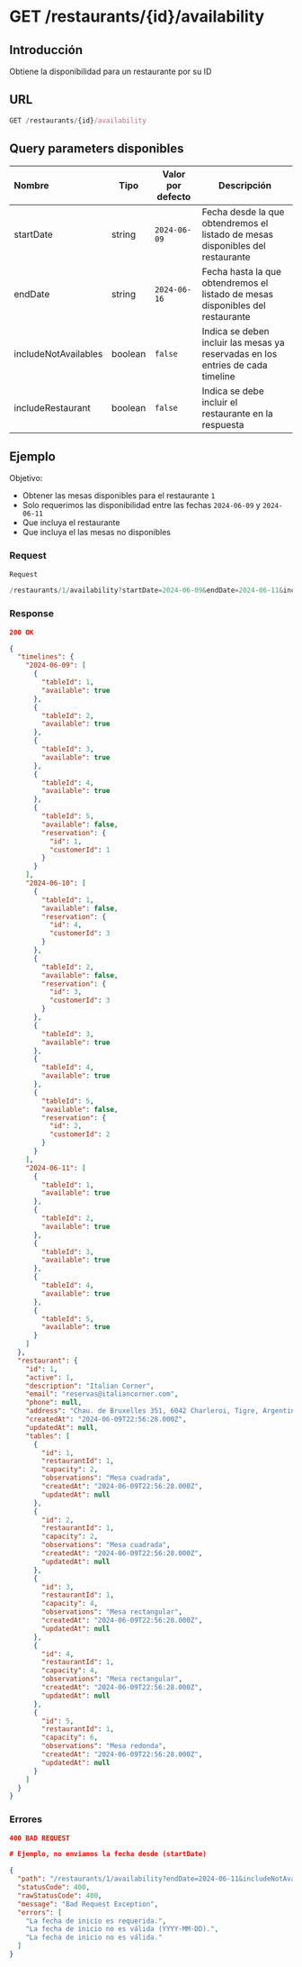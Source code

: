 # GET /restaurants/{id}/availability

## Introducción

Obtiene la disponibilidad para un restaurante por su ID

## URL

```jsx
GET /restaurants/{id}/availability
```

## Query parameters disponibles

| Nombre               | Tipo    | Valor por defecto | Descripción |
| :------------------- | ------- | ----------------- | ----------- |
| startDate            | string  | `2024-06-09`      | Fecha desde la que obtendremos el listado de mesas disponibles del restaurante |
| endDate              | string  | `2024-06-16`      | Fecha hasta la que obtendremos el listado de mesas disponibles del restaurante |
| includeNotAvailables | boolean | `false`           | Indica se deben incluir las mesas ya reservadas en los entries de cada timeline |
| includeRestaurant    | boolean | `false`           | Indica se debe incluir el restaurante en la respuesta |

## **Ejemplo**

Objetivo: 

- Obtener las mesas disponibles para el restaurante `1`
- Solo requerimos las disponibilidad entre las fechas `2024-06-09` y `2024-06-11`
- Que incluya el restaurante
- Que incluya el las mesas no disponibles

### Request

```jsx
Request

/restaurants/1/availability?startDate=2024-06-09&endDate=2024-06-11&includeNotAvailables=true&includeRestaurant=true
```

### Response

```json
200 OK

{
  "timelines": {
    "2024-06-09": [
      {
        "tableId": 1,
        "available": true
      },
      {
        "tableId": 2,
        "available": true
      },
      {
        "tableId": 3,
        "available": true
      },
      {
        "tableId": 4,
        "available": true
      },
      {
        "tableId": 5,
        "available": false,
        "reservation": {
          "id": 1,
          "customerId": 1
        }
      }
    ],
    "2024-06-10": [
      {
        "tableId": 1,
        "available": false,
        "reservation": {
          "id": 4,
          "customerId": 3
        }
      },
      {
        "tableId": 2,
        "available": false,
        "reservation": {
          "id": 3,
          "customerId": 3
        }
      },
      {
        "tableId": 3,
        "available": true
      },
      {
        "tableId": 4,
        "available": true
      },
      {
        "tableId": 5,
        "available": false,
        "reservation": {
          "id": 2,
          "customerId": 2
        }
      }
    ],
    "2024-06-11": [
      {
        "tableId": 1,
        "available": true
      },
      {
        "tableId": 2,
        "available": true
      },
      {
        "tableId": 3,
        "available": true
      },
      {
        "tableId": 4,
        "available": true
      },
      {
        "tableId": 5,
        "available": true
      }
    ]
  },
  "restaurant": {
    "id": 1,
    "active": 1,
    "description": "Italian Corner",
    "email": "reservas@italiancorner.com",
    "phone": null,
    "address": "Chau. de Bruxelles 351, 6042 Charleroi, Tigre, Argentina",
    "createdAt": "2024-06-09T22:56:28.000Z",
    "updatedAt": null,
    "tables": [
      {
        "id": 1,
        "restaurantId": 1,
        "capacity": 2,
        "observations": "Mesa cuadrada",
        "createdAt": "2024-06-09T22:56:28.000Z",
        "updatedAt": null
      },
      {
        "id": 2,
        "restaurantId": 1,
        "capacity": 2,
        "observations": "Mesa cuadrada",
        "createdAt": "2024-06-09T22:56:28.000Z",
        "updatedAt": null
      },
      {
        "id": 3,
        "restaurantId": 1,
        "capacity": 4,
        "observations": "Mesa rectangular",
        "createdAt": "2024-06-09T22:56:28.000Z",
        "updatedAt": null
      },
      {
        "id": 4,
        "restaurantId": 1,
        "capacity": 4,
        "observations": "Mesa rectangular",
        "createdAt": "2024-06-09T22:56:28.000Z",
        "updatedAt": null
      },
      {
        "id": 5,
        "restaurantId": 1,
        "capacity": 6,
        "observations": "Mesa redonda",
        "createdAt": "2024-06-09T22:56:28.000Z",
        "updatedAt": null
      }
    ]
  }
}
```

### Errores

```json
400 BAD REQUEST

# Ejemplo, no enviamos la fecha desde (startDate)

{
  "path": "/restaurants/1/availability?endDate=2024-06-11&includeNotAvailables=true&includeRestaurant=true",
  "statusCode": 400,
  "rawStatusCode": 400,
  "message": "Bad Request Exception",
  "errors": [
    "La fecha de inicio es requerida.",
    "La fecha de inicio no es válida (YYYY-MM-DD).",
    "La fecha de inicio no es válida."
  ]
}
```
